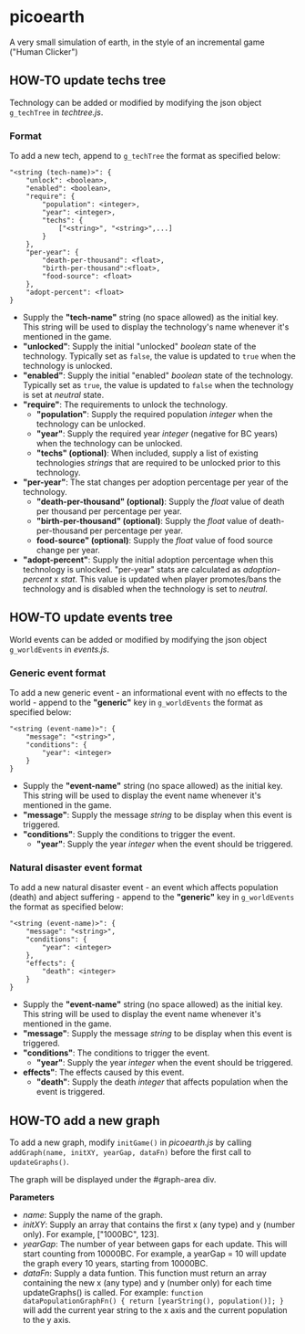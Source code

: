 # picoearth
A very small simulation of earth, in the style of an incremental game ("Human Clicker")

## HOW-TO update techs tree
Technology can be added or modified by modifying the json object `g_techTree` in *techtree.js*.

### Format

To add a new tech, append to `g_techTree` the format as specified below:

	"<string (tech-name)>": {
		"unlock": <boolean>,
		"enabled": <boolean>,
		"require": {
			"population": <integer>,
			"year": <integer>,
			"techs": {
				["<string>", "<string>",...]
			}
		},
		"per-year": {
			"death-per-thousand": <float>,
			"birth-per-thousand":<float>,
			"food-source": <float>
		},
		"adopt-percent": <float>
	}
	
- Supply the **"tech-name"** string (no space allowed) as the initial key. This string will be used to display the technology's name whenever it's mentioned in the game.
- **"unlocked"**: Supply the initial "unlocked" *boolean* state of the technology. Typically set as `false`, the value is updated to `true` when the technology is unlocked.
- **"enabled"**: Supply the initial "enabled" *boolean* state of the technology. Typically set as `true`, the value is updated to `false` when the technology is set at *neutral* state.
- **"require"**: The requirements to unlock the technology.
	- **"population"**: Supply the required population *integer* when the technology can be unlocked.
	- **"year"**: Supply the required year *integer* (negative for BC years) when the technology can be unlocked.
	- **"techs" (optional)**: When included, supply a list of existing technologies *strings* that are required to be unlocked prior to this technology.
- **"per-year"**: The stat changes per adoption percentage per year of the technology.
	- **"death-per-thousand" (optional)**: Supply the *float* value of death per thousand per percentage per year.
	- **"birth-per-thousand" (optional)**: Supply the *float* value of death- per-thousand per percentage per year.
	- **food-source" (optional)**: Supply the *float* value of food source change per year.
- **"adopt-percent"**: Supply the initial adoption percentage when this technology is unlocked. "per-year" stats are calculated as *adoption-percent* x *stat*. This value is updated when player promotes/bans the technology and is disabled when the technology is set to *neutral*.

## HOW-TO update events tree

World events can be added or modified by modifying the json object `g_worldEvents` in *events.js*.

### Generic event format
To add a new generic event - an informational event with no effects to the world - append to the **"generic"** key in `g_worldEvents` the format as specified below:

	"<string (event-name)>": {
		"message": "<string>",
		"conditions": {
			"year": <integer>
		}
	}

- Supply the **"event-name"** string (no space allowed) as the initial key. This string will be used to display the event name whenever it's mentioned in the game.
- **"message"**: Supply the message *string* to be display when this event is triggered.
- **"conditions"**: Supply the conditions to trigger the event.
	- **"year"**: Supply the year *integer* when the event should be triggered.

### Natural disaster event format

To add a new natural disaster event - an event which affects population (death) and abject suffering - append to the **"generic"** key in `g_worldEvents` the format as specified below:

	"<string (event-name)>": {
		"message": "<string>",
		"conditions": {
			"year": <integer>
		},
		"effects": {
			"death": <integer>
		}
	}

- Supply the **"event-name"** string (no space allowed) as the initial key. This string will be used to display the event name whenever it's mentioned in the game.
- **"message"**: Supply the message *string* to be display when this event is triggered.
- **"conditions"**: The conditions to trigger the event.
	- **"year"**: Supply the year *integer* when the event should be triggered.
- **effects"**: The effects caused by this event.
	- **"death"**: Supply the death *integer* that affects population when the event is triggered.

## HOW-TO add a new graph
To add a new graph, modify `initGame()` in *picoearth.js* by calling `addGraph(name, initXY, yearGap, dataFn)` before the first call to `updateGraphs()`.

The graph will be displayed under the #graph-area div.

**Parameters**

* *name*: Supply the name of the graph.
* *initXY*: Supply an array that contains the first x (any type) and y (number only). For example, ["1000BC", 123].
* *yearGap*: The number of year between gaps for each update. This will start counting from 10000BC. For example, a yearGap = 10 will update the graph every 10 years, starting from 10000BC.
* *dataFn*: Supply a data funtion. This function must return an array containing the new x (any type) and y (number only) for each time updateGraphs() is called. For example: `function dataPopulationGraphFn() { return [yearString(), population()]; }` will add the current year string to the x axis and the current population to the y axis.


